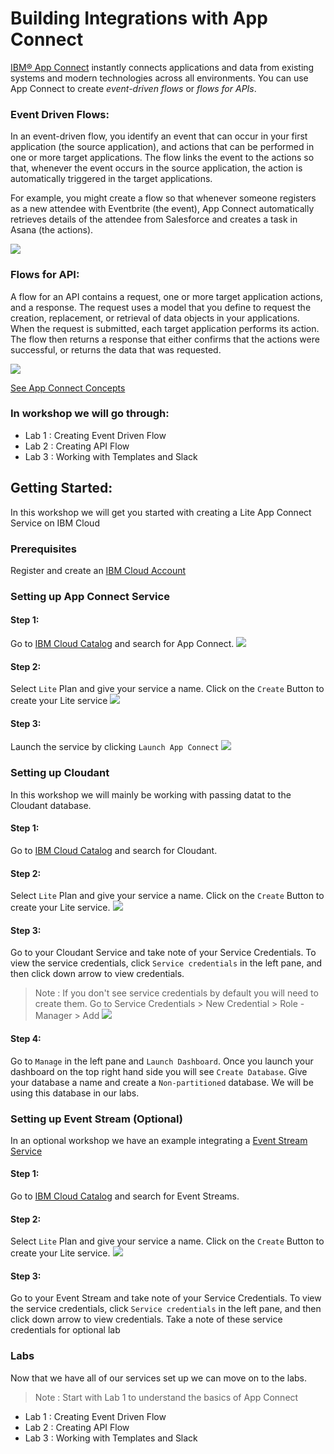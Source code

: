 # Building Integrations with App Connect 

[IBM® App Connect](https://www.ibm.com/cloud/app-connect) instantly connects applications and data from existing systems and modern technologies across all environments. You can use App Connect to create *event-driven flows* or *flows for APIs*. 

### Event Driven Flows: 
In an event-driven flow, you identify an event that can occur in your first application (the source application), and actions that can be performed in one or more target applications. The flow links the event to the actions so that, whenever the event occurs in the source application, the action is automatically triggered in the target applications.

For example, you might create a flow so that whenever someone registers as a new attendee with Eventbrite (the event), App Connect automatically retrieves details of the attendee from Salesforce and creates a task in Asana (the actions). 

![](./images/img1.jpg)

### Flows for API:
A flow for an API contains a request, one or more target application actions, and a response. The request uses a model that you define to request the creation, replacement, or retrieval of data objects in your applications. When the request is submitted, each target application performs its action. The flow then returns a response that either confirms that the actions were successful, or returns the data that was requested.

![](./images/img2.jpg)

[See App Connect Concepts](https://cloud.ibm.com/docs/AppConnect?topic=AppConnect-concepts)

### In workshop we will go through: 
- Lab 1 : Creating Event Driven Flow 
- Lab 2 : Creating API Flow
- Lab 3 : Working with Templates and Slack 

## Getting Started: 
In this workshop we will get you started with creating a Lite App Connect Service on IBM Cloud 

### Prerequisites
Register and create an [IBM Cloud Account](https://cloud.ibm.com/login) 

### Setting up App Connect Service 

#### Step 1: 
Go to [IBM Cloud Catalog](https://cloud.ibm.com/catalog) and search for App Connect.
![](./images/img3.png)

#### Step 2: 
Select `Lite` Plan and give your service a name. Click on the `Create` Button to create your Lite service
![](./images/img4.png)

#### Step 3: 
Launch the service by clicking `Launch App Connect`
![](./images/img5.png)


### Setting up Cloudant
In this workshop we will mainly be working with passing datat to the Cloudant database. 

#### Step 1: 
Go to [IBM Cloud Catalog](https://cloud.ibm.com/catalog) and search for Cloudant.

#### Step 2: 
Select `Lite` Plan and give your service a name. Click on the `Create` Button to create your Lite service. 
![](./images/img6.png)

#### Step 3: 
Go to your Cloudant Service and take note of your Service Credentials. To view the service credentials, click `Service credentials` in the left pane, and then click down arrow to view credentials.
> Note : If you don't see service credentials by default you will need to create them. Go to Service Credentials > New Credential > Role - Manager > Add 
![](./images/img7.png)

#### Step 4: 
Go to `Manage` in the left pane and `Launch Dashboard`. Once you launch your dashboard on the top right hand side you will see `Create Database`. Give your database a name and create a `Non-partitioned` database. We will be using this database in our labs. 

### Setting up Event Stream (Optional)
In an optional workshop we have an example integrating a [Event Stream Service](https://www.ibm.com/cloud/event-streams)

#### Step 1: 
Go to [IBM Cloud Catalog](https://cloud.ibm.com/catalog) and search for Event Streams.

#### Step 2: 
Select `Lite` Plan and give your service a name. Click on the `Create` Button to create your Lite service. 
![](./images/img10.png)


#### Step 3: 
Go to your Event Stream and take note of your Service Credentials. To view the service credentials, click `Service credentials` in the left pane, and then click down arrow to view credentials. Take a note of these service credentials for optional lab

### Labs 
Now that we have all of our services set up we can move on to the labs. 

> Note : Start with Lab 1 to understand the basics of App Connect 

- Lab 1 : Creating Event Driven Flow 
- Lab 2 : Creating API Flow
- Lab 3 : Working with Templates and Slack 

 


